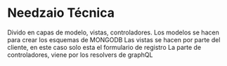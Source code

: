 ﻿# Needzaio Técnica

Divido en capas de modelo, vistas, controladores.
Los modelos se hacen para crear los esquemas de MONGODB
Las vistas se hacen por parte del cliente, en este caso solo esta el formulario de registro
La parte de controladores, viene por los resolvers de graphQL
